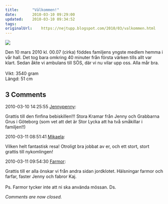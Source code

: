 ```yaml
---
title:		"Välkommen!"
date:		2010-03-10 09:29:00
updated:	2010-03-10 09:34:52
tags: 	
originalUrl:	https://nejtupp.blogspot.com/2010/03/valkommen.html
---
```


<p class="mobile-photo"><img src="../../../../img/bild-795816.jpg" border="0"></p>Den 10 mars 2010 kl. 00.07 (cirka) föddes familjens yngste medlem hemma i vår hall. Det tog bara omkring 40 minuter från första värken tills allt var klart. Sedan åkte vi ambulans till SÖS, där vi nu vilar upp oss. Alla mår bra.<br><br>Vikt: 3540 gram<br>Längd: 51 cm

<div class="comments">
	<div class="comments-header"><h2>3 Comments</h2></div>
	<div class="comments-body">
			<div class="comment" id="comment-8047931421383906436">
				<p class="comment-header">
					<date datetime="2010-03-10T14:25:55.889+01:00">2010-03-10 14:25:55</date> 
					<a href="https://www.blogger.com/profile/16335349362817871423" rel="nofollow">Jennypenny</a>:
				</p>
				<div class="comment-content"><p>Grattis till den finfina bebiskillen!!! Stora Kramar från Jenny och Grabbarna Grus i Göteborg (som vet att det är Stor Lycka att ha två småkillar i familjen!!)</p></div>
				<div class="comment-footer"></div>
			</div>
			<div class="comment" id="comment-9176579767177677225">
				<p class="comment-header">
					<date datetime="2010-03-11T08:51:41.687+01:00">2010-03-11 08:51:41</date> 
					<a href="https://www.blogger.com/profile/01053182570637311119" rel="nofollow">Mikaela</a>:
				</p>
				<div class="comment-content"><p>Vilken helt fantastisk resa! Otroligt bra jobbat av er, och ett stort, stort grattis till nykomlingen!</p></div>
				<div class="comment-footer"></div>
			</div>
			<div class="comment" id="comment-1059564130246543398">
				<p class="comment-header">
					<date datetime="2010-03-11T09:54:30.744+01:00">2010-03-11 09:54:30</date> 
					<a href="undefined" rel="nofollow">Farmor</a>:
				</p>
				<div class="comment-content"><p>Grattis till er alla önskar vi från andra sidan jordklotet. Hälsningar farmor och farfar, faster Jenny och fabror Kaj.<br /><br />Ps. Farmor tycker inte att ni ska använda mössan. Ds.</p></div>
				<div class="comment-footer"></div>
			</div></div>
	<p class="comments-footer"><em>Comments are now closed.</em></p>
</div>